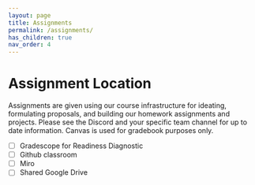 ```yaml
---
layout: page
title: Assignments
permalink: /assignments/
has_children: true
nav_order: 4
---
```

# Assignment Location
Assignments are given using our course infrastructure for ideating, formulating proposals, and building our homework assignments and projects. Please see the Discord and your specific team channel for up to date information. Canvas is used for gradebook purposes only.
- [ ] Gradescope for Readiness Diagnostic
- [ ] Github classroom
- [ ] Miro
- [ ] Shared Google Drive